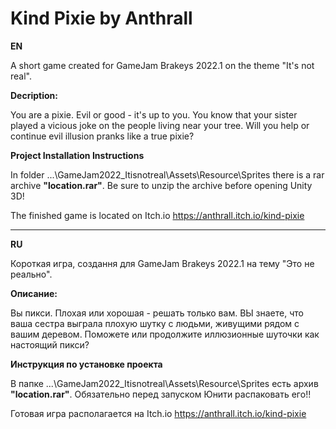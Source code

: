 # Kind Pixie by Anthrall
**EN**

A short game created for GameJam Brakeys 2022.1 on the theme "It's not real".

**Decription:**

You are a pixie. Evil or good - it's up to you. You know that your sister played a vicious joke on the people living near your tree. Will you help or continue evil illusion pranks like a true pixie?

**Project Installation Instructions**

In folder ...\GameJam2022_Itisnotreal\Assets\Resource\Sprites there is a rar archive **"location.rar"**. Be sure to unzip the archive before opening Unity 3D!

The finished game is located on Itch.io https://anthrall.itch.io/kind-pixie

** **

**RU**

Короткая игра, создання для GameJam Brakeys 2022.1 на тему "Это не реально".

**Описание:**

Вы пикси. Плохая или хорошая - решать только вам. ВЫ знаете, что ваша сестра выграла плохую шутку с людьми, живущими рядом с вашим деревом. Поможете или продолжите иллюзионные шуточки как настоящий пикси?

**Инструкция по установке проекта**

В папке ...\GameJam2022_Itisnotreal\Assets\Resource\Sprites есть архив **"location.rar"**. Обязательно перед запуском Юнити распаковать его!!

Готовая игра располагается на Itch.io https://anthrall.itch.io/kind-pixie
